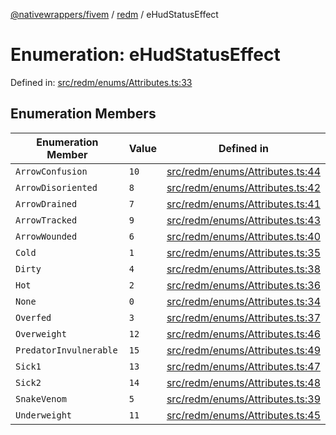 [@nativewrappers/fivem](../../README.md) / [redm](../README.md) / eHudStatusEffect

# Enumeration: eHudStatusEffect

Defined in: [src/redm/enums/Attributes.ts:33](https://github.com/nativewrappers/nativewrappers/blob/3a5a8937f4f56e42414bc65083bf196262ee500c/src/redm/enums/Attributes.ts#L33)

## Enumeration Members

| Enumeration Member | Value | Defined in |
| ------ | ------ | ------ |
| <a id="arrowconfusion"></a> `ArrowConfusion` | `10` | [src/redm/enums/Attributes.ts:44](https://github.com/nativewrappers/nativewrappers/blob/3a5a8937f4f56e42414bc65083bf196262ee500c/src/redm/enums/Attributes.ts#L44) |
| <a id="arrowdisoriented"></a> `ArrowDisoriented` | `8` | [src/redm/enums/Attributes.ts:42](https://github.com/nativewrappers/nativewrappers/blob/3a5a8937f4f56e42414bc65083bf196262ee500c/src/redm/enums/Attributes.ts#L42) |
| <a id="arrowdrained"></a> `ArrowDrained` | `7` | [src/redm/enums/Attributes.ts:41](https://github.com/nativewrappers/nativewrappers/blob/3a5a8937f4f56e42414bc65083bf196262ee500c/src/redm/enums/Attributes.ts#L41) |
| <a id="arrowtracked"></a> `ArrowTracked` | `9` | [src/redm/enums/Attributes.ts:43](https://github.com/nativewrappers/nativewrappers/blob/3a5a8937f4f56e42414bc65083bf196262ee500c/src/redm/enums/Attributes.ts#L43) |
| <a id="arrowwounded"></a> `ArrowWounded` | `6` | [src/redm/enums/Attributes.ts:40](https://github.com/nativewrappers/nativewrappers/blob/3a5a8937f4f56e42414bc65083bf196262ee500c/src/redm/enums/Attributes.ts#L40) |
| <a id="cold"></a> `Cold` | `1` | [src/redm/enums/Attributes.ts:35](https://github.com/nativewrappers/nativewrappers/blob/3a5a8937f4f56e42414bc65083bf196262ee500c/src/redm/enums/Attributes.ts#L35) |
| <a id="dirty"></a> `Dirty` | `4` | [src/redm/enums/Attributes.ts:38](https://github.com/nativewrappers/nativewrappers/blob/3a5a8937f4f56e42414bc65083bf196262ee500c/src/redm/enums/Attributes.ts#L38) |
| <a id="hot"></a> `Hot` | `2` | [src/redm/enums/Attributes.ts:36](https://github.com/nativewrappers/nativewrappers/blob/3a5a8937f4f56e42414bc65083bf196262ee500c/src/redm/enums/Attributes.ts#L36) |
| <a id="none"></a> `None` | `0` | [src/redm/enums/Attributes.ts:34](https://github.com/nativewrappers/nativewrappers/blob/3a5a8937f4f56e42414bc65083bf196262ee500c/src/redm/enums/Attributes.ts#L34) |
| <a id="overfed"></a> `Overfed` | `3` | [src/redm/enums/Attributes.ts:37](https://github.com/nativewrappers/nativewrappers/blob/3a5a8937f4f56e42414bc65083bf196262ee500c/src/redm/enums/Attributes.ts#L37) |
| <a id="overweight"></a> `Overweight` | `12` | [src/redm/enums/Attributes.ts:46](https://github.com/nativewrappers/nativewrappers/blob/3a5a8937f4f56e42414bc65083bf196262ee500c/src/redm/enums/Attributes.ts#L46) |
| <a id="predatorinvulnerable"></a> `PredatorInvulnerable` | `15` | [src/redm/enums/Attributes.ts:49](https://github.com/nativewrappers/nativewrappers/blob/3a5a8937f4f56e42414bc65083bf196262ee500c/src/redm/enums/Attributes.ts#L49) |
| <a id="sick1"></a> `Sick1` | `13` | [src/redm/enums/Attributes.ts:47](https://github.com/nativewrappers/nativewrappers/blob/3a5a8937f4f56e42414bc65083bf196262ee500c/src/redm/enums/Attributes.ts#L47) |
| <a id="sick2"></a> `Sick2` | `14` | [src/redm/enums/Attributes.ts:48](https://github.com/nativewrappers/nativewrappers/blob/3a5a8937f4f56e42414bc65083bf196262ee500c/src/redm/enums/Attributes.ts#L48) |
| <a id="snakevenom"></a> `SnakeVenom` | `5` | [src/redm/enums/Attributes.ts:39](https://github.com/nativewrappers/nativewrappers/blob/3a5a8937f4f56e42414bc65083bf196262ee500c/src/redm/enums/Attributes.ts#L39) |
| <a id="underweight"></a> `Underweight` | `11` | [src/redm/enums/Attributes.ts:45](https://github.com/nativewrappers/nativewrappers/blob/3a5a8937f4f56e42414bc65083bf196262ee500c/src/redm/enums/Attributes.ts#L45) |
